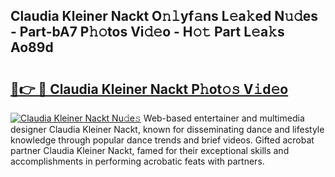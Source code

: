 ## Claudia Kleiner Nackt O𝚗𝚕yf𝚊ns L𝚎a𝚔ed N𝚞𝚍es - Part-bA7 P𝚑𝚘tos Vi𝚍𝚎o - H𝚘𝚝 Part L𝚎a𝚔s Ao89d

# <h2><a href="http://kfcqfwx.oniu.top/?m=Claudia+Kleiner+Nackt">🔗👉 🔴 Claudia Kleiner Nackt P𝚑ot𝚘𝚜 V𝚒d𝚎o</a></h2>

[![Claudia Kleiner Nackt Nu𝚍e𝚜](https://i.imgur.com/0qMVB7G.gif)](http://kfcqfwx.oniu.top/?m=Claudia+Kleiner+Nackt)
Web-based entertainer and multimedia designer Claudia Kleiner Nackt, known for disseminating dance and lifestyle knowledge through popular dance trends and brief videos. Gifted acrobat partner Claudia Kleiner Nackt, famed for their exceptional skills and accomplishments in performing acrobatic feats with partners.  
